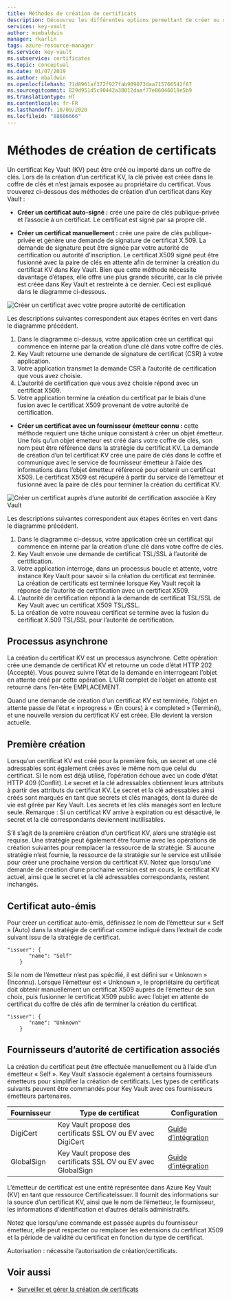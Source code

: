 ```yaml
---
title: Méthodes de création de certificats
description: Découvrez les différentes options permettant de créer ou d’importer un certificat Key Vault dans Azure Key Vault. Il existe plusieurs façons de créer un certificat de Key Vault.
services: key-vault
author: msmbaldwin
manager: rkarlin
tags: azure-resource-manager
ms.service: key-vault
ms.subservice: certificates
ms.topic: conceptual
ms.date: 01/07/2019
ms.author: mbaldwin
ms.openlocfilehash: 71d8961af372f927fab909073daa715766542f87
ms.sourcegitcommit: 829d951d5c90442a38012daaf77e86046018e5b9
ms.translationtype: HT
ms.contentlocale: fr-FR
ms.lasthandoff: 10/09/2020
ms.locfileid: "88606666"
---
```

# <a name="certificate-creation-methods"></a>Méthodes de création de certificats

 Un certificat Key Vault (KV) peut être créé ou importé dans un coffre de clés. Lors de la création d’un certificat KV, la clé privée est créée dans le coffre de clés et n’est jamais exposée au propriétaire du certificat. Vous trouverez ci-dessous des méthodes de création d’un certificat dans Key Vault :  

-   **Créer un certificat auto-signé :** crée une paire de clés publique-privée et l’associe à un certificat. Le certificat est signé par sa propre clé.  

-    **Créer un certificat manuellement :** crée une paire de clés publique-privée et génère une demande de signature de certificat X.509. La demande de signature peut être signée par votre autorité de certification ou autorité d’inscription. Le certificat X509 signé peut être fusionné avec la paire de clés en attente afin de terminer la création du certificat KV dans Key Vault. Bien que cette méthode nécessite davantage d’étapes, elle offre une plus grande sécurité, car la clé privée est créée dans Key Vault et restreinte à ce dernier. Ceci est expliqué dans le diagramme ci-dessous.  

![Créer un certificat avec votre propre autorité de certification](../media/certificate-authority-1.png)  

Les descriptions suivantes correspondent aux étapes écrites en vert dans le diagramme précédent.

1. Dans le diagramme ci-dessus, votre application crée un certificat qui commence en interne par la création d’une clé dans votre coffre de clés.
2. Key Vault retourne une demande de signature de certificat (CSR) à votre application.
3. Votre application transmet la demande CSR à l’autorité de certification que vous avez choisie.
4. L’autorité de certification que vous avez choisie répond avec un certificat X509.
5. Votre application termine la création du certificat par le biais d’une fusion avec le certificat X509 provenant de votre autorité de certification.

-   **Créer un certificat avec un fournisseur émetteur connu :** cette méthode requiert une tâche unique consistant à créer un objet émetteur. Une fois qu’un objet émetteur est créé dans votre coffre de clés, son nom peut être référencé dans la stratégie du certificat KV. La demande de création d’un tel certificat KV crée une paire de clés dans le coffre et communique avec le service de fournisseur émetteur à l’aide des informations dans l’objet émetteur référencé pour obtenir un certificat X509. Le certificat X509 est récupéré à partir du service de l’émetteur et fusionné avec la paire de clés pour terminer la création du certificat KV.  

![Créer un certificat auprès d’une autorité de certification associée à Key Vault](../media/certificate-authority-2.png)  

Les descriptions suivantes correspondent aux étapes écrites en vert dans le diagramme précédent.

1. Dans le diagramme ci-dessus, votre application crée un certificat qui commence en interne par la création d’une clé dans votre coffre de clés.
2. Key Vault envoie une demande de certificat TSL/SSL à l’autorité de certification.
3. Votre application interroge, dans un processus boucle et attente, votre instance Key Vault pour savoir si la création du certificat est terminée. La création de certificats est terminée lorsque Key Vault reçoit la réponse de l’autorité de certification avec un certificat X509.
4. L’autorité de certification répond à la demande de certificat TSL/SSL de Key Vault avec un certificat X509 TSL/SSL.
5. La création de votre nouveau certificat se termine avec la fusion du certificat X.509 TSL/SSL pour l’autorité de certification.

## <a name="asynchronous-process"></a>Processus asynchrone
La création du certificat KV est un processus asynchrone. Cette opération crée une demande de certificat KV et retourne un code d’état HTTP 202 (Accepté). Vous pouvez suivre l’état de la demande en interrogeant l’objet en attente créé par cette opération. L’URI complet de l’objet en attente est retourné dans l’en-tête EMPLACEMENT.  

Quand une demande de création d’un certificat KV est terminée, l’objet en attente passe de l’état « inprogress » (En cours) à « completed » (Terminé), et une nouvelle version du certificat KV est créée. Elle devient la version actuelle.  

## <a name="first-creation"></a>Première création
 Lorsqu’un certificat KV est créé pour la première fois, un secret et une clé adressables sont également créés avec le même nom que celui du certificat. Si le nom est déjà utilisé, l’opération échoue avec un code d’état HTTP 409 (Conflit).
Le secret et la clé adressables obtiennent leurs attributs à partir des attributs du certificat KV. Le secret et la clé adressables ainsi créés sont marqués en tant que secrets et clés managés, dont la durée de vie est gérée par Key Vault. Les secrets et les clés managés sont en lecture seule. Remarque : Si un certificat KV arrive à expiration ou est désactivé, le secret et la clé correspondants deviennent inutilisables.  

 S’il s’agit de la première création d’un certificat KV, alors une stratégie est requise.  Une stratégie peut également être fournie avec les opérations de création suivantes pour remplacer la ressource de la stratégie. Si aucune stratégie n’est fournie, la ressource de la stratégie sur le service est utilisée pour créer une prochaine version du certificat KV. Notez que lorsqu’une demande de création d’une prochaine version est en cours, le certificat KV actuel, ainsi que le secret et la clé adressables correspondants, restent inchangés.  

## <a name="self-issued-certificate"></a>Certificat auto-émis
 Pour créer un certificat auto-émis, définissez le nom de l’émetteur sur « Self » (Auto) dans la stratégie de certificat comme indiqué dans l’extrait de code suivant issu de la stratégie de certificat.  

```  
"issuer": {  
       "name": "Self"  
    }  

```  

 Si le nom de l’émetteur n’est pas spécifié, il est défini sur « Unknown » (Inconnu). Lorsque l’émetteur est « Unknown », le propriétaire du certificat doit obtenir manuellement un certificat X509 auprès de l’émetteur de son choix, puis fusionner le certificat X509 public avec l’objet en attente de certificat du coffre de clés afin de terminer la création du certificat.

```  
"issuer": {  
       "name": "Unknown"  
    }  

```  

## <a name="partnered-ca-providers"></a>Fournisseurs d’autorité de certification associés
La création du certificat peut être effectuée manuellement ou à l’aide d’un émetteur « Self ». Key Vault s’associe également à certains fournisseurs émetteurs pour simplifier la création de certificats. Les types de certificats suivants peuvent être commandés pour Key Vault avec ces fournisseurs émetteurs partenaires.  

|Fournisseur|Type de certificat|Configuration  
|--------------|----------------------|------------------|  
|DigiCert|Key Vault propose des certificats SSL OV ou EV avec DigiCert| [Guide d’intégration](https://docs.microsoft.com/azure/key-vault/certificates/how-to-integrate-certificate-authority)
|GlobalSign|Key Vault propose des certificats SSL OV ou EV avec GlobalSign| [Guide d’intégration](https://support.globalsign.com/digital-certificates/digital-certificate-installation/generating-and-importing-certificate-microsoft-azure-key-vault)

 L’émetteur de certificat est une entité représentée dans Azure Key Vault (KV) en tant que ressource CertificateIssuer. Il fournit des informations sur la source d’un certificat KV, ainsi que le nom de l’émetteur, le fournisseur, les informations d’identification et d’autres détails administratifs.

Notez que lorsqu’une commande est passée auprès du fournisseur émetteur, elle peut respecter ou remplacer les extensions du certificat X509 et la période de validité du certificat en fonction du type de certificat.  

 Autorisation : nécessite l’autorisation de création/certificats.

## <a name="see-also"></a>Voir aussi

 - [Surveiller et gérer la création de certificats](create-certificate-scenarios.md)
